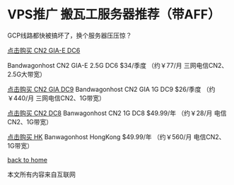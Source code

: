 # VPS推广  搬瓦工服务器推荐（带AFF）
GCP线路都快被搞坏了，换个服务器压压惊？

[点击购买 CN2 GIA-E DC6](https://bwh88.net/aff.php?aff=45608&pid=87&referer=https://www.v2guidebooks.ml/vps)

 Bandwagonhost CN2 GIA-E 2.5G DC6 $34/季度 
 （约￥77/月 三网电信CN2、2.5G大带宽）


[点击购买 CN2 GIA DC9](https://bwh88.net/aff.php?aff=45608&pid=75)
 Bandwagonhost CN2 GIA 1G DC9 $26/季度
 （约￥440/月 三网电信CN2、1G带宽）

[点击购买 CN2 DC8](https://bwh88.net/aff.php?aff=45608&pid=57)
 Banwagonhost CN2 1G DC8 $49.99/年
 （约￥28/月 电信CN2、1G带宽）

[点击购买 HK](https://bwh88.net/aff.php?aff=45608&pid=64)
Banwagonhost HongKong $49.99/年
 （约￥560/月 电信CN2、1G带宽）

  
[back to home](README.md)

本文所有内容来自互联网
